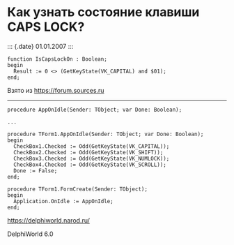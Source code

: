 Как узнать состояние клавиши CAPS LOCK?
=======================================

::: {.date}
01.01.2007
:::

    function IsCapsLockOn : Boolean; 
    begin 
      Result := 0 <> (GetKeyState(VK_CAPITAL) and $01); 
    end;

Взято из <https://forum.sources.ru>

------------------------------------------------------------------------

    procedure AppOnIdle(Sender: TObject; var Done: Boolean);
     
    ...
     
    procedure TForm1.AppOnIdle(Sender: TObject; var Done: Boolean);
    begin
      CheckBox1.Checked := Odd(GetKeyState(VK_CAPITAL));
      CheckBox2.Checked := Odd(GetKeyState(VK_SHIFT));
      CheckBox3.Checked := Odd(GetKeyState(VK_NUMLOCK));
      CheckBox4.Checked := Odd(GetKeyState(VK_SCROLL));
      Done := False;
    end;
     
    procedure TForm1.FormCreate(Sender: TObject);
    begin
      Application.OnIdle := AppOnIdle;
    end;

<https://delphiworld.narod.ru/>

DelphiWorld 6.0
